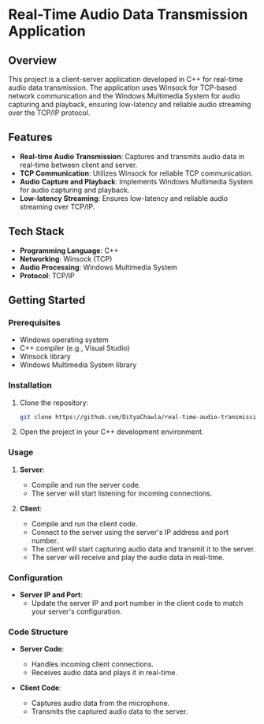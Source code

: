 # Real-Time Audio Data Transmission Application

## Overview

This project is a client-server application developed in C++ for real-time audio data transmission. The application uses Winsock for TCP-based network communication and the Windows Multimedia System for audio capturing and playback, ensuring low-latency and reliable audio streaming over the TCP/IP protocol.

## Features

- **Real-time Audio Transmission**: Captures and transmits audio data in real-time between client and server.
- **TCP Communication**: Utilizes Winsock for reliable TCP communication.
- **Audio Capture and Playback**: Implements Windows Multimedia System for audio capturing and playback.
- **Low-latency Streaming**: Ensures low-latency and reliable audio streaming over TCP/IP.

## Tech Stack

- **Programming Language**: C++
- **Networking**: Winsock (TCP)
- **Audio Processing**: Windows Multimedia System
- **Protocol**: TCP/IP

## Getting Started

### Prerequisites

- Windows operating system
- C++ compiler (e.g., Visual Studio)
- Winsock library
- Windows Multimedia System library

### Installation

1. Clone the repository:
    ```sh
    git clone https://github.com/DityaChawla/real-time-audio-transmission.git
    ```
2. Open the project in your C++ development environment.

### Usage

1. **Server**:
    - Compile and run the server code.
    - The server will start listening for incoming connections.

2. **Client**:
    - Compile and run the client code.
    - Connect to the server using the server's IP address and port number.
    - The client will start capturing audio data and transmit it to the server.
    - The server will receive and play the audio data in real-time.

### Configuration

- **Server IP and Port**:
    - Update the server IP and port number in the client code to match your server's configuration.

### Code Structure

- **Server Code**:
    - Handles incoming client connections.
    - Receives audio data and plays it in real-time.

- **Client Code**:
    - Captures audio data from the microphone.
    - Transmits the captured audio data to the server.


